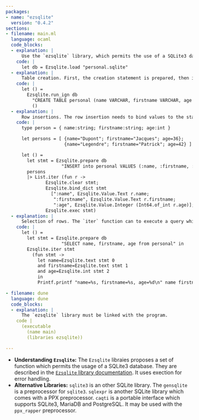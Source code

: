```yaml
---
packages:
- name: "ezsqlite"
  version: "0.4.2"
sections:
- filename: main.ml
  language: ocaml
  code_blocks:
  - explanation: |
      Use the `ezsqlite` library, which permits the use of a SQLite3 database. Before any use, the database much be opened. The `load` creates the database is it doesn't exist:
    code: |
      let db = Ezsqlite.load "personal.sqlite"
  - explanation: |
      Table creation. First, the creation statement is prepared, then it is executed. The `run_ign` function is used when no values are returned by the query.
    code: |
      let () =
        Ezsqlite.run_ign db
          "CREATE TABLE personal (name VARCHAR, firstname VARCHAR, age INTEGER)"
          ()
  - explanation: |
      Row insertions. The row insertion needs to bind values to the statement. Each ":id" in the query will be replaced by binded values during the execution. It is recommended to have constant query strings and use bindings to deal with variable values, especially with values from an unstrusted source.
    code: |
      type person = { name:string; firstname:string; age:int }

      let persons = [ {name="Dupont"; firstname="Jacques"; age=36};
                      {name="Legendre"; firstname="Patrick"; age=42} ]

      let () =
        let stmt = Ezsqlite.prepare db
                     "INSERT into personal VALUES (:name, :firstname, :age)" in
        persons
        |> List.iter (fun r ->
               Ezsqlite.clear stmt;
               Ezsqlite.bind_dict stmt
                 [":name", Ezsqlite.Value.Text r.name;
                  ":firstname", Ezsqlite.Value.Text r.firstname;
                  ":age", Ezsqlite.Value.Integer (Int64.of_int r.age)];
               Ezsqlite.exec stmt)
  - explanation: |
      Selection of rows. The `iter` function can to execute a query while executing a given function for each row. The `text`, `blob`, `int64`, `int`, `double` functions can be used to get the values returned by the query. `column` `Value.is_null` functions can be used if we have to check the nullity (NULL SQL value) of some value. 
    code: |
      let () =
        let stmt = Ezsqlite.prepare db
                     "SELECT name, firstname, age from personal" in
        Ezsqlite.iter stmt
          (fun stmt ->
            let name=Ezsqlite.text stmt 0
            and firstname=Ezsqlite.text stmt 1
            and age=Ezsqlite.int stmt 2
            in
            Printf.printf "name=%s, firstname=%s, age=%d\n" name firstname age)

- filename: dune
  language: dune
  code_blocks:
  - explanation: |
      The `ezsqlite` library must be linked with the program.
    code |
      (executable
        (name main)
        (libraries ezsqlite))

---
```


- **Understanding `Ezsqlite`:** The `Ezsqlite` libraies proposes a set of function which permits the usage of a SQLite3 database. They are described in the [`Ezsqlite` library documentation](https://github.com/zshipko/ocaml-ezsqlite/blob/master/lib/ezsqlite.mli). It uses exection for error handling.
- **Alternative Libraries:** `sqlite3` is an other SQLite library. The `gensqlite` is a preprocessor for `sqlite3`. `sqlexpr` is another SQLite library which comes with a PPX preprocessor. `caqti` is a portable interface which supports SQLite3, MariaDB and PostgreSQL. It may be used with the `ppx_rapper` preprocessor.
